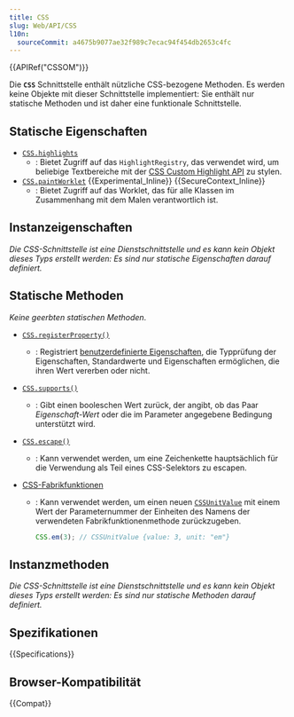 ```yaml
---
title: CSS
slug: Web/API/CSS
l10n:
  sourceCommit: a4675b9077ae32f989c7ecac94f454db2653c4fc
---
```


{{APIRef("CSSOM")}}

Die **`CSS`** Schnittstelle enthält nützliche CSS-bezogene Methoden. Es werden keine Objekte mit dieser Schnittstelle implementiert: Sie enthält nur statische Methoden und ist daher eine funktionale Schnittstelle.

## Statische Eigenschaften

- [`CSS.highlights`](/de/docs/Web/API/CSS/highlights_static)
  - : Bietet Zugriff auf das `HighlightRegistry`, das verwendet wird, um beliebige Textbereiche mit der [CSS Custom Highlight API](/de/docs/Web/API/Css_custom_highlight_api) zu stylen.
- [`CSS.paintWorklet`](/de/docs/Web/API/CSS/paintWorklet_static) {{Experimental_Inline}} {{SecureContext_Inline}}
  - : Bietet Zugriff auf das Worklet, das für alle Klassen im Zusammenhang mit dem Malen verantwortlich ist.

## Instanzeigenschaften

_Die CSS-Schnittstelle ist eine Dienstschnittstelle und es kann kein Objekt dieses Typs erstellt werden: Es sind nur statische Eigenschaften darauf definiert._

## Statische Methoden

_Keine geerbten statischen Methoden_.

- [`CSS.registerProperty()`](/de/docs/Web/API/CSS/registerProperty_static)
  - : Registriert [benutzerdefinierte Eigenschaften](/de/docs/Web/CSS/--*), die Typprüfung der Eigenschaften, Standardwerte und Eigenschaften ermöglichen, die ihren Wert vererben oder nicht.
- [`CSS.supports()`](/de/docs/Web/API/CSS/supports_static)
  - : Gibt einen booleschen Wert zurück, der angibt, ob das Paar _Eigenschaft-Wert_ oder die im Parameter angegebene Bedingung unterstützt wird.
- [`CSS.escape()`](/de/docs/Web/API/CSS/escape_static)
  - : Kann verwendet werden, um eine Zeichenkette hauptsächlich für die Verwendung als Teil eines CSS-Selektors zu escapen.
- [CSS-Fabrikfunktionen](/de/docs/Web/API/CSS/factory_functions_static)

  - : Kann verwendet werden, um einen neuen [`CSSUnitValue`](/de/docs/Web/API/CSSUnitValue) mit einem Wert der Parameternummer der Einheiten des Namens der verwendeten Fabrikfunktionenmethode zurückzugeben.

    ```js
    CSS.em(3); // CSSUnitValue {value: 3, unit: "em"}
    ```

## Instanzmethoden

_Die CSS-Schnittstelle ist eine Dienstschnittstelle und es kann kein Objekt dieses Typs erstellt werden: Es sind nur statische Methoden darauf definiert._

## Spezifikationen

{{Specifications}}

## Browser-Kompatibilität

{{Compat}}
